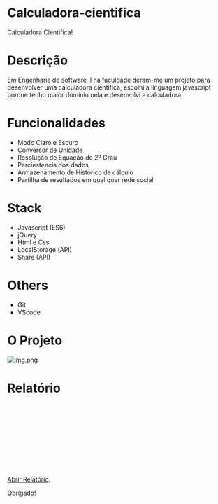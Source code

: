 # Calculadora-cientifica
Calculadora Cientifica!

# Descrição
Em Engenharia de software II na faculdade deram-me um projeto para desenvolver uma calculadora cientifica, escolhi a linguagem javascript 
porque tenho maior dominio nela e desenvolvi a calculadora 

# Funcionalidades
- Modo Claro e Escuro
- Conversor de Unidade
- Resolução de Equação do 2º Grau
- Perciestencia dos dados
- Armazenamento de Histórico de cálculo 
- Partilha de resultados em qual quer rede social

# Stack
- Javascript (ES6) 
- jQuery 
- Html e Css
- LocalStorage (API)
- Share (API)

# Others 
- Git
- VScode 

# O Projeto
<img alt="img.png" src="https://github.com/josedomingos919/calculadora-cientifica/blob/main/docs/img.png?raw=true" data-hpc="true" class="Box-sc-g0xbh4-0 kzRgrI">

# Relatório
<object data="https://github.com/JuliaCamana/Calculadora-JS/blob/main/docs/relatorio-calculadora.pdf" type="application/pdf" width="700px" height="700px">
    <embed src="https://github.com/JuliaCamana/Calculadora-JS/blob/main/docs/relatorio-calculadora.pdf">
        <p><a href="https://github.com/JuliaCamana/Calculadora-JS/blob/main/docs/relatorio-calculadora.pdf">Abrir Relatório</a>.</p>
    </embed>
</object>

Obrigado!
